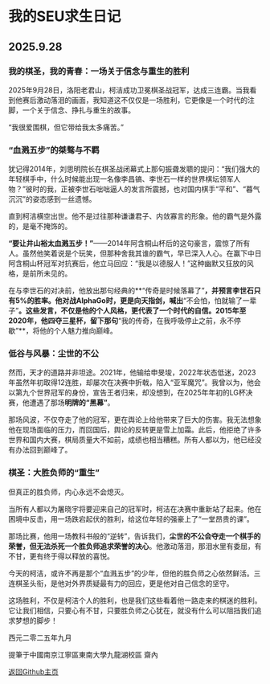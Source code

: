 # 我的SEU求生日记

## 2025.9.28

### 我的棋圣，我的青春：一场关于信念与重生的胜利

2025年9月28日，洛阳老君山，柯洁成功卫冕棋圣战冠军，达成三连霸。当我看到他赛后激动落泪的画面，我知道这不仅仅是一场胜利，它更像是一个时代的注脚，一个关于信念、挣扎与重生的故事。

“我很爱围棋，但它带给我太多痛苦。”

### “血溅五步”的桀骜与不羁

犹记得2014年，刘思明院长在棋圣战闭幕式上那句振聋发聩的提问：“我们强大的年轻棋手中，什么时候能出现一名像李昌镐、李世石一样的世界棋坛领军人物？”彼时的我，正被李世石咄咄逼人的发言所震撼，也对国内棋手“平和”、“暮气沉沉”的姿态感到一丝遗憾。

直到柯洁横空出世。他不是过往那种谦谦君子、内敛寡言的形象。他的霸气是外露的，是毫不掩饰的。

**“要让井山裕太血溅五步！”**——2014年阿含桐山杯后的这句豪言，震惊了所有人。虽然他笑着说是个玩笑，但那种舍我其谁的霸气，早已深入人心。在赢下中日阿含桐山杯冠军对抗赛后，他立马回应：“我是以德服人！”这种幽默又狂放的风格，是前所未见的。

在与李世石的对决前，他放出那句经典的**“传奇是时候落幕了”**，并预言李世石只有5%的胜率。他对战AlphaGo时，更是向天指剑，喊出**“不会怕，怕就输了一辈子”**。这些发言，不仅是他的个人风格，更代表了一个时代的自信。2015年至2020年，他四夺三星杯，留下那句**“我的传奇，在我呼吸停止之前，永不停歇”**，将他的个人魅力推向巅峰。


### 低谷与风暴：尘世的不公

然而，天才的道路并非坦途。2021年，他输给申旻埈，2022年状态低迷，2023年虽然年初取得12连胜，却屡次在决赛中折戟，陷入“亚军魔咒”。我曾以为，他会以第九个世界冠军的身份，宣告王者归来，却没想到，在2025年年初的LG杯决赛，他遭遇了那场**明牌的“黑幕”**。

那场风波，不仅夺走了他的冠军，更在舆论上给他带来了巨大的伤害。我无法想象他在现场面临的压力，而回国后，舆论的反转更是雪上加霜。此后，他拒绝了许多世界和国内大赛，棋局质量大不如前，成绩也相当糟糕。所有人都以为，他已经没有办法回到巅峰了。

### 棋圣：大胜负师的“重生”

但真正的胜负师，内心永远不会熄灭。

当所有人都以为屠晓宇将要迎来自己的冠军时，柯洁在决赛中重新站了起来。他在困境中反击，用一场跌宕起伏的胜利，给这位年轻的强豪上了“一堂昂贵的课”。

那场比赛，他用一场教科书般的“逆转”，告诉我们，**尘世的不公会夺走一个棋手的荣誉，但无法杀死一个胜负师追求荣誉的决心**。他激动落泪，那泪水里有委屈，有不甘，更有终于得以释放的喜悦。

今天的柯洁，或许不再是那个“血溅五步”的少年，但他的胜负师之心依然鲜活。三连棋圣头衔，是他对外界质疑最有力的回应，更是他对自己信念的坚守。

这场胜利，不仅是柯洁个人的胜利，也是我们这些看着他一路走来的棋迷的胜利。它让我们相信，只要心有不甘，只要胜负师之心犹在，就没有什么可以阻挡我们追求梦想的脚步！

西元二零二五年九月 

提筆于中國南京江寧區東南大學九龍湖校區 齋內




[返回Github主页](https://github.com/YijieMiao)
